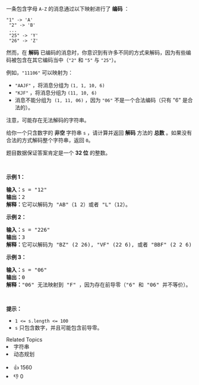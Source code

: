 <p>一条包含字母&nbsp;<code>A-Z</code> 的消息通过以下映射进行了 <strong>编码</strong> ：</p>

<p><code>"1" -&gt; 'A'<br /> "2" -&gt; 'B'<br /> ...<br /> "25" -&gt; 'Y'<br /> "26" -&gt; 'Z'</code></p>

<p>然而，在&nbsp;<strong>解码</strong> 已编码的消息时，你意识到有许多不同的方式来解码，因为有些编码被包含在其它编码当中（<code>"2"</code> 和 <code>"5"</code> 与 <code>"25"</code>）。</p>

<p>例如，<code>"11106"</code> 可以映射为：</p>

<ul> 
 <li><code>"AAJF"</code> ，将消息分组为 <code>(1, 1, 10, 6)</code></li> 
 <li><code>"KJF"</code> ，将消息分组为 <code>(11, 10, 6)</code></li> 
 <li>消息不能分组为&nbsp; <code>(1, 11, 06)</code> ，因为 <code>"06"</code>&nbsp;不是一个合法编码（只有 "6" 是合法的）。</li> 
</ul>

<p>注意，可能存在无法解码的字符串。</p>

<p>给你一个只含数字的 <strong>非空 </strong>字符串 <code>s</code> ，请计算并返回 <strong>解码</strong> 方法的 <strong>总数</strong> 。如果没有合法的方式解码整个字符串，返回 <code>0</code>。</p>

<p>题目数据保证答案肯定是一个 <strong>32 位</strong> 的整数。</p>

<p>&nbsp;</p>

<p><strong>示例 1：</strong></p>

<pre>
<strong>输入：</strong>s = "12"
<strong>输出：</strong>2
<strong>解释：</strong>它可以解码为 "AB"（1 2）或者 "L"（12）。
</pre>

<p><strong>示例 2：</strong></p>

<pre>
<strong>输入：</strong>s = "226"
<strong>输出：</strong>3
<strong>解释：</strong>它可以解码为 "BZ" (2 26), "VF" (22 6), 或者 "BBF" (2 2 6) 。
</pre>

<p><strong>示例 3：</strong></p>

<pre>
<strong>输入：</strong>s = "06"
<strong>输出：</strong>0
<strong>解释：</strong>"06" 无法映射到 "F" ，因为存在前导零（"6" 和 "06" 并不等价）。
</pre>

<p>&nbsp;</p>

<p><strong>提示：</strong></p>

<ul> 
 <li><code>1 &lt;= s.length &lt;= 100</code></li> 
 <li><code>s</code> 只包含数字，并且可能包含前导零。</li> 
</ul>

<div><div>Related Topics</div><div><li>字符串</li><li>动态规划</li></div></div><br><div><li>👍 1560</li><li>👎 0</li></div>